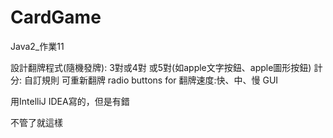 # CardGame
Java2_作業11

設計翻牌程式(隨機發牌): 3對或4對 或5對(如apple文字按鈕、apple圖形按鈕)
計分: 自訂規則
可重新翻牌
radio buttons for 翻牌速度:快、中、慢
GUI

用IntelliJ IDEA寫的，但是有錯

不管了就這樣
